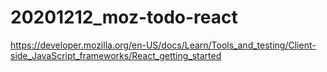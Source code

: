 # 20201212_moz-todo-react
https://developer.mozilla.org/en-US/docs/Learn/Tools_and_testing/Client-side_JavaScript_frameworks/React_getting_started
